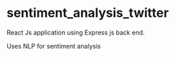 # sentiment_analysis_twitter
React Js application using Express js back end. 

Uses NLP for sentiment analysis 
